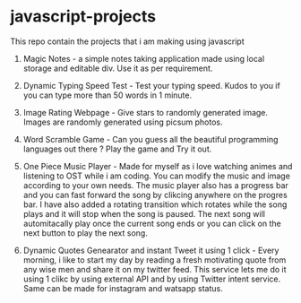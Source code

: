 # javascript-projects
This repo contain the projects that i am making using javascript

1. Magic Notes - a simple notes taking application made using local storage and editable div. Use it as per requirement.

2. Dynamic Typing Speed Test - Test your typing speed. Kudos to you if you can type more than 50 words in 1 minute. 

3. Image Rating Webpage - Give stars to randomly generated image. Images are randomly generated using picsum photos. 

4. Word Scramble Game - Can you guess all the beautiful programming languages out there ? Play the game and Try it out.

5. One Piece Music Player - Made for myself as i love watching animes and listening to OST while i am coding. You can modify the music and image according to your own needs. The music player also has a progress bar and you can fast forward the song by clikcing anywhere on the progres bar. I have also added a rotating transition which rotates while the song plays and it will stop when the song is paused. The next song will automitacally play once the current song ends or you can click on the next button to play the next song. 

6. Dynamic Quotes Genearator and instant Tweet it using 1 click - Every morning, i like to start my day by reading a fresh motivating quote from any wise men and share it on my twitter feed. This service lets me do it using 1 clikc by using external API and by using Twitter intent service. Same can be made for instagram and watsapp status.  
